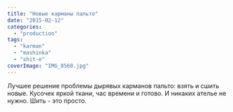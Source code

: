 ```yaml
---
title: "Новые карманы пальто"
date: "2015-02-12"
categories:
  - "production"
tags:
  - "karman"
  - "mashinka"
  - "shit-e"
coverImage: "IMG_8560.jpg"
---
```


Лучшее решение проблемы дырявых карманов пальто: взять и сшить новые. Кусочек яркой ткани, час времени и готово. И никаких ателье не нужно. Шить - это просто.
